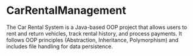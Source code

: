 # CarRentalManagement
The Car Rental System is a Java-based OOP project that allows users to rent and return vehicles, track rental history, and process payments. It follows OOP principles (Abstraction, Inheritance, Polymorphism) and includes file handling for data persistence.
